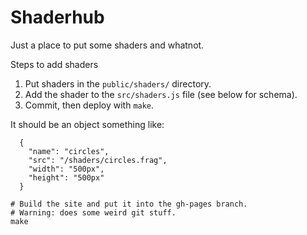 # Shaderhub

Just a place to put some shaders and whatnot.

Steps to add shaders

1. Put shaders in the `public/shaders/` directory.
2. Add the shader to the `src/shaders.js` file (see below for schema).
3. Commit, then deploy with `make`.

It should be an object something like:

```
  {
    "name": "circles",
    "src": "/shaders/circles.frag",
    "width": "500px",
    "height": "500px"
  }
```

```
# Build the site and put it into the gh-pages branch.
# Warning: does some weird git stuff.
make
```
